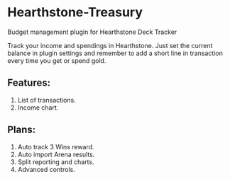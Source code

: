 # Hearthstone-Treasury
Budget management plugin for Hearthstone Deck Tracker

Track your income and spendings in Hearthstone.
Just set the current balance in plugin settings and remember to add a short line in transaction every time you get or spend gold.

## Features:
1. List of transactions.
2. Income chart.

## Plans:
1. Auto track 3 Wins reward.
2. Auto import Arena results.
3. Split reporting and charts.
4. Advanced controls.
